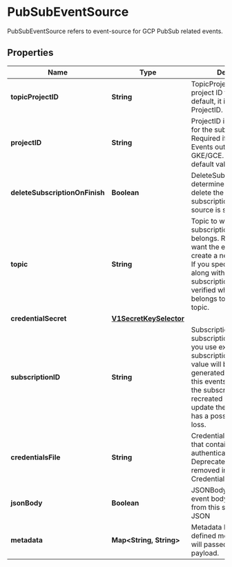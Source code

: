

# PubSubEventSource

PubSubEventSource refers to event-source for GCP PubSub related events.
## Properties

Name | Type | Description | Notes
------------ | ------------- | ------------- | -------------
**topicProjectID** | **String** | TopicProjectID is GCP project ID for the topic. By default, it is same as ProjectID. |  [optional]
**projectID** | **String** | ProjectID is GCP project ID for the subscription. Required if you run Argo Events outside of GKE/GCE. (otherwise, the default value is its project) |  [optional]
**deleteSubscriptionOnFinish** | **Boolean** | DeleteSubscriptionOnFinish determines whether to delete the GCP PubSub subscription once the event source is stopped. |  [optional]
**topic** | **String** | Topic to which the subscription should belongs. Required if you want the eventsource to create a new subscription. If you specify this field along with an existing subscription, it will be verified whether it actually belongs to the specified topic. |  [optional]
**credentialSecret** | [**V1SecretKeySelector**](V1SecretKeySelector.md) |  |  [optional]
**subscriptionID** | **String** | SubscriptionID is ID of subscription. Required if you use existing subscription. The default value will be auto generated hash based on this eventsource setting, so the subscription might be recreated every time you update the setting, which has a possibility of event loss. |  [optional]
**credentialsFile** | **String** | CredentialsFile is the file that contains credentials to authenticate for GCP Deprecated: will be removed in v1.5, use CredentialSecret instead | 
**jsonBody** | **Boolean** | JSONBody specifies that all event body payload coming from this source will be JSON |  [optional]
**metadata** | **Map&lt;String, String&gt;** | Metadata holds the user defined metadata which will passed along the event payload. |  [optional]



